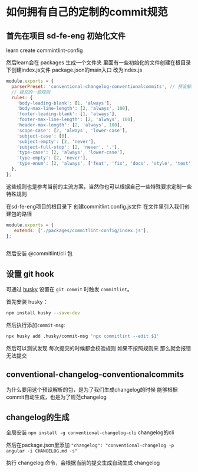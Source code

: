 
# 如何拥有自己的定制的commit规范

## 首先在项目 sd-fe-eng 初始化文件

learn create commintlint-config

然后learn会在 packages 生成一个文件夹 里面有一些初始化的文件创建在根目录下创建index.js文件
package.json的main入口 改为index.js

```js
module.exports = {
  parserPreset: 'conventional-changelog-conventionalcommits', // 预设解析 注意我们需要用到这个npm包 所以需要安装
  // 提交的一些规则
  rules: {
    'body-leading-blank': [1, 'always'],
    'body-max-line-length': [2, 'always', 100],
    'footer-leading-blank': [1, 'always'],
    'footer-max-line-length': [2, 'always', 100],
    'header-max-length': [2, 'always', 100],
    'scope-case': [2, 'always', 'lower-case'],
    'subject-case': [0],
    'subject-empty': [2, 'never'],
    'subject-full-stop': [2, 'never', '.'],
    'type-case': [2, 'always', 'lower-case'],
    'type-empty': [2, 'never'],
    'type-enum': [2, 'always', ['feat', 'fix', 'docs', 'style', 'test', 'refactor', 'chore', 'revert']],
  },
};

```

这些规则也是参考当前的主流方案，当然你也可以根据自己一些特殊要求定制一些特殊规则

在sd-fe-eng项目的根目录下 创建commitlint.config.js文件
在文件里引入我们创建包的路径

```js
module.exports = {
   extends: ['./packages/commitlint-config/index.js'],
};
  
```

然后安装 @commitlint/cli 包

## 设置 git hook

可通过 [husky](https://www.npmjs.com/package/husky) 设置在 `git commit` 时触发 `commitlint`。

首先安装 husky：

```bash
npm install husky --save-dev
```

然后执行添加`commit-msg`:

```bash
npx husky add .husky/commit-msg 'npx commitlint --edit $1'
```

然后可以测试发现 每次提交的时候都会校验规则 如果不按照规则来 那么就会报错 无法提交

## conventional-changelog-conventionalcommits

为什么要用这个预设解析的包，是为了我们生成changelog的时候 能够根据commit自动生成，也是为了规范changelog

## changelog的生成

全局安装 `npm install -g conventional-changelog-cli` changelog的cli

然后在package.json里添加 `"changelog": "conventional-changelog -p angular -i CHANGELOG.md -s"`

执行 changelog 命令，会根据当前的提交生成自动生成 changelog
